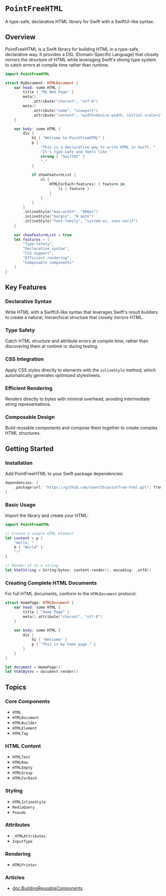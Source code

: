 # ``PointFreeHTML``

A type-safe, declarative HTML library for Swift with a SwiftUI-like syntax.

## Overview

PointFreeHTML is a Swift library for building HTML in a type-safe, declarative way. It provides a DSL (Domain-Specific Language) that closely mirrors the structure of HTML while leveraging Swift's strong type system to catch errors at compile time rather than runtime.

```swift
import PointFreeHTML

struct MyDocument: HTMLDocument {
    var head: some HTML {
        title { "My Web Page" }
        meta()
            .attribute("charset", "utf-8")
        meta()
            .attribute("name", "viewport")
            .attribute("content", "width=device-width, initial-scale=1")
    }

    var body: some HTML {
        div {
            h1 { "Welcome to PointFreeHTML" }
            p {
                "This is a declarative way to write HTML in Swift. "
                "It's type-safe and feels like "
                strong { "SwiftUI" }
                "."
            }
            
            if showFeatureList {
                ul {
                    HTMLForEach(features) { feature in
                        li { feature }
                    }
                }
            }
        }
        .inlineStyle("max-width", "800px")
        .inlineStyle("margin", "0 auto")
        .inlineStyle("font-family", "system-ui, sans-serif")
    }
    
    var showFeatureList = true
    let features = [
        "Type-safety",
        "Declarative syntax",
        "CSS support",
        "Efficient rendering",
        "Composable components"
    ]
}
```

## Key Features

### Declarative Syntax

Write HTML with a SwiftUI-like syntax that leverages Swift's result builders to create a natural, hierarchical structure that closely mirrors HTML.

### Type Safety

Catch HTML structure and attribute errors at compile time, rather than discovering them at runtime or during testing.

### CSS Integration

Apply CSS styles directly to elements with the `inlineStyle` method, which automatically generates optimized stylesheets.

### Efficient Rendering

Renders directly to bytes with minimal overhead, avoiding intermediate string representations.

### Composable Design

Build reusable components and compose them together to create complex HTML structures.

## Getting Started

### Installation

Add PointFreeHTML to your Swift package dependencies:

```swift
dependencies: [
    .package(url: "https://github.com/coenttb/pointfree-html.git", from: "0.0.1")
]
```

### Basic Usage

Import the library and create your HTML:

```swift
import PointFreeHTML

// Create a simple HTML element
let content = p {
    "Hello, "
    b { "World" }
    "!"
}

// Render it to a string
let htmlString = String(bytes: content.render(), encoding: .utf8)!
```

### Creating Complete HTML Documents

For full HTML documents, conform to the `HTMLDocument` protocol:

```swift
struct HomePage: HTMLDocument {
    var head: some HTML {
        title { "Home Page" }
        meta().attribute("charset", "utf-8")
    }
    
    var body: some HTML {
        div {
            h1 { "Welcome" }
            p { "This is my home page." }
        }
    }
}

let document = HomePage()
let htmlBytes = document.render()
```

## Topics

### Core Components

- ``HTML``
- ``HTMLDocument``
- ``HTMLBuilder``
- ``HTMLElement``
- ``HTMLTag``

### HTML Content

- ``HTMLText``
- ``HTMLRaw``
- ``HTMLEmpty``
- ``HTMLGroup``
- ``HTMLForEach``

### Styling

- ``HTMLInlineStyle``
- ``MediaQuery``
- ``Pseudo``

### Attributes

- ``_HTMLAttributes``
- ``InputType``

### Rendering

- ``HTMLPrinter``

### Articles

- <doc:BuildingReusableComponents>
